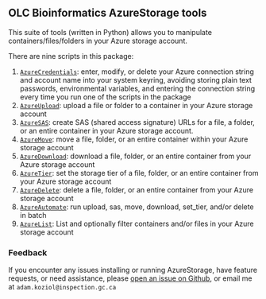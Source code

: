 ## OLC Bioinformatics AzureStorage tools

This suite of tools (written in Python) allows you to manipulate containers/files/folders in your Azure storage account.

There are nine scripts in this package:

1. [`AzureCredentials`](credentials.md): enter, modify, or delete your Azure connection string and account name into your system keyring, avoiding storing plain text passwords, environmental variables, and entering the connection string every time you run one of the scripts in the package
2. [`AzureUpload`](upload.md): upload a file or folder to a container in your Azure storage account
3. [`AzureSAS`](sas_url.md): create SAS (shared access signature) URLs for a file, a folder, or an entire container in your Azure storage account.
4. [`AzureMove`](move.md): move a file, folder, or an entire container within your Azure storage account
5. [`AzureDownload`](download.md): download a file, folder, or an entire container from your Azure storage account
6. [`AzureTier`](set_tier.md): set the storage tier of a file, folder, or an entire container from your Azure storage account
7. [`AzureDelete`](delete.md): delete a file, folder, or an entire container from your Azure storage account
8. [`AzureAutomate`](automate.md): run upload, sas, move, download, set_tier, and/or delete in batch
9. [`AzureList`](list.md): List and optionally filter containers and/or files in your Azure storage account


### Feedback

If you encounter any issues installing or running AzureStorage, have feature requests, or need assistance, please [open an issue on Github](https://github.com/OLC-LOC-Bioinformatics/AzureStorage/issues/new/choose), or email me at `adam.koziol@inspection.gc.ca`  